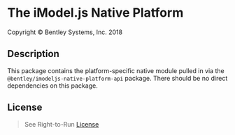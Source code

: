 # The iModel.js Native Platform

Copyright © Bentley Systems, Inc. 2018

## Description

This package contains the platform-specific native module pulled in via the `@bentley/imodeljs-native-platform-api` package.
There should be no direct dependencies on this package.

## License

> See Right-to-Run [License](https://github.com/imodeljs/imodeljs/blob/master/core/backend/src/imodeljs-native-LICENSE.md)
